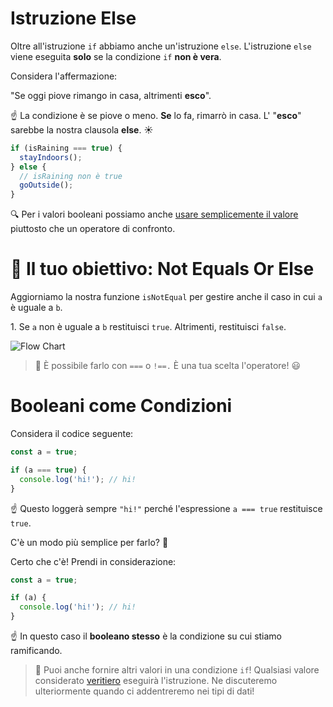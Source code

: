 # Istruzione Else

Oltre all'istruzione `if` abbiamo anche un'istruzione `else`. L'istruzione `else` viene eseguita **solo** se la condizione `if` **non è vera**.

Considera l'affermazione:

"Se oggi piove rimango in casa, altrimenti **esco**".

☝️ La condizione è se piove o meno. **Se** lo fa, rimarrò in casa. L' "**esco**" sarebbe la nostra clausola **else**. ☀️

```js
if (isRaining === true) {
  stayIndoors();
} else {
  // isRaining non è true
  goOutside();
}
```

🔍 Per i valori booleani possiamo anche [usare semplicemente il valore](https://university.alchemy.com/course/js/sc/5d7feb8309d5ed335cbf092c/stage/5e3b0da7ac69d729dded023a?tab=details&scroll=Booleans%20as%20Conditions) piuttosto che un operatore di confronto.

# 🏁 Il tuo obiettivo: Not Equals Or Else

Aggiorniamo la nostra funzione `isNotEqual` per gestire anche il caso in cui `a` è uguale a `b`.

1\. Se `a` non è uguale a `b` restituisci `true`. Altrimenti, restituisci `false`.

![Flow Chart](https://res.cloudinary.com/divzjiip8/image/upload/c_scale,w_350/v1580924838/Frame_1_92_a10et4.png)

> 🧠 È possibile farlo con `===` o `!==.` È una tua scelta l'operatore! 😃

# Booleani come Condizioni

Considera il codice seguente:

```js
const a = true;

if (a === true) {
  console.log('hi!'); // hi!
}
```

☝️ Questo loggerà sempre `"hi!"` perché l'espressione `a === true` restituisce `true`.

C'è un modo più semplice per farlo? 🤔

Certo che c'è! Prendi in considerazione:

```js
const a = true;

if (a) {
  console.log('hi!'); // hi!
}
```

☝️ In questo caso il **booleano stesso** è la condizione su cui stiamo ramificando.

> 📖 Puoi anche fornire altri valori in una condizione `if`! Qualsiasi valore considerato [veritiero](https://developer.mozilla.org/en-US/docs/Glossary/Truthy) eseguirà l'istruzione. Ne discuteremo ulteriormente quando ci addentreremo nei tipi di dati!
